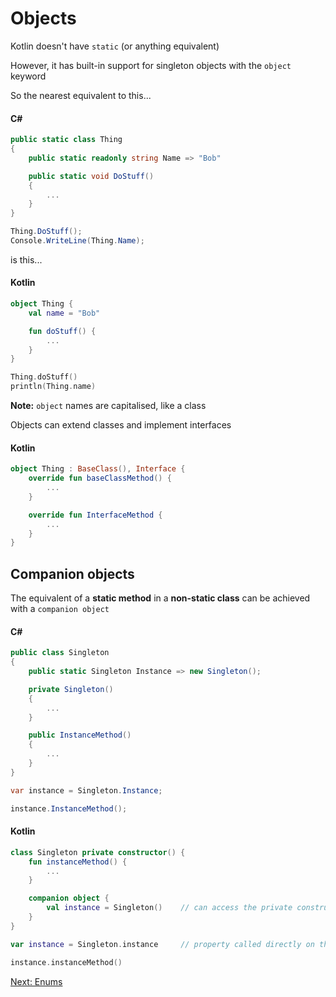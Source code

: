 # Objects
Kotlin doesn't have `static` (or anything equivalent)

However, it has built-in support for singleton objects with the `object` keyword

So the nearest equivalent to this...

#### C#
```csharp
public static class Thing
{
    public static readonly string Name => "Bob"

    public static void DoStuff()
    {
        ...
	}
}

Thing.DoStuff();
Console.WriteLine(Thing.Name);
```

is this...

#### Kotlin
```kotlin
object Thing {
    val name = "Bob"

    fun doStuff() {
        ...
	}
}

Thing.doStuff()
println(Thing.name)
```

**Note:** `object` names are capitalised, like a class

Objects can extend classes and implement interfaces

#### Kotlin
```kotlin
object Thing : BaseClass(), Interface {
    override fun baseClassMethod() {
        ...
	}

	override fun InterfaceMethod {
        ...
	}
}
```

## Companion objects
The equivalent of a **static method** in a **non-static class** can be achieved with a `companion object`

#### C#
```csharp
public class Singleton
{
    public static Singleton Instance => new Singleton();

    private Singleton()
    {
        ...
	}

    public InstanceMethod()
    {
        ...
	}
}

var instance = Singleton.Instance;

instance.InstanceMethod();
```

#### Kotlin
```kotlin
class Singleton private constructor() {
    fun instanceMethod() {
        ...
	}

    companion object {
        val instance = Singleton()    // can access the private constructor
	}
}

var instance = Singleton.instance     // property called directly on the class

instance.instanceMethod()
```

[Next: Enums](04-03-enums.md)
